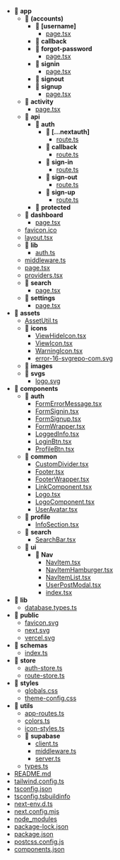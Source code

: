 - 🥑 __app__
  - 🥑 __(accounts)__
    - 🥑 __[username]__
      -  [page.tsx](app/(accounts)/[username]/page.tsx)
    - 🥑 __callback__
    - 🥑 __forgot-password__
      -  [page.tsx](app/(accounts)/forgot-password/page.tsx)
    - 🥑 __signin__
      -  [page.tsx](app/(accounts)/signin/page.tsx)
    - 🥑 __signout__
    - 🥑 __signup__
      -  [page.tsx](app/(accounts)/signup/page.tsx)
  - 🥑 __activity__
    -  [page.tsx](app/activity/page.tsx)
  - 🥑 __api__
    - 🥑 __auth__
      - 🥑 __[...nextauth]__
        -  [route.ts](app/api/auth/[...nextauth]/route.ts)
      - 🥑 __callback__
        -  [route.ts](app/api/auth/callback/route.ts)
      - 🥑 __sign-in__
        -  [route.ts](app/api/auth/sign-in/route.ts)
      - 🥑 __sign-out__
        -  [route.ts](app/api/auth/sign-out/route.ts)
      - 🥑 __sign-up__
        -  [route.ts](app/api/auth/sign-up/route.ts)
    - 🥑 __protected__
  - 🥑 __dashboard__
    -  [page.tsx](app/dashboard/page.tsx)
  -  [favicon.ico](app/favicon.ico)
  -  [layout.tsx](app/layout.tsx)
  - 🥑 __lib__
    -  [auth.ts](app/lib/auth.ts)
  -  [middleware.ts](app/middleware.ts)
  -  [page.tsx](app/page.tsx)
  -  [providers.tsx](app/providers.tsx)
  - 🥑 __search__
    -  [page.tsx](app/search/page.tsx)
  - 🥑 __settings__
    -  [page.tsx](app/settings/page.tsx)
- 🥑 __assets__
  -  [AssetUtil.ts](assets/AssetUtil.ts)
  - 🥑 __icons__
    -  [ViewHideIcon.tsx](assets/icons/ViewHideIcon.tsx)
    -  [ViewIcon.tsx](assets/icons/ViewIcon.tsx)
    -  [WarningIcon.tsx](assets/icons/WarningIcon.tsx)
    -  [error-16-svgrepo-com.svg](assets/icons/error-16-svgrepo-com.svg)
  - 🥑 __images__
  - 🥑 __svgs__
    -  [logo.svg](assets/svgs/logo.svg)
- 🥑 __components__
  - 🥑 __auth__
    -  [FormErrorMessage.tsx](components/auth/FormErrorMessage.tsx)
    -  [FormSignin.tsx](components/auth/FormSignin.tsx)
    -  [FormSignup.tsx](components/auth/FormSignup.tsx)
    -  [FormWrapper.tsx](components/auth/FormWrapper.tsx)
    -  [LoggedInfo.tsx](components/auth/LoggedInfo.tsx)
    -  [LoginBtn.tsx](components/auth/LoginBtn.tsx)
    -  [ProfileBtn.tsx](components/auth/ProfileBtn.tsx)
  - 🥑 __common__
    -  [CustomDivider.tsx](components/common/CustomDivider.tsx)
    -  [Footer.tsx](components/common/Footer.tsx)
    -  [FooterWrapper.tsx](components/common/FooterWrapper.tsx)
    -  [LinkComponent.tsx](components/common/LinkComponent.tsx)
    -  [Logo.tsx](components/common/Logo.tsx)
    -  [LogoComponent.tsx](components/common/LogoComponent.tsx)
    -  [UserAvatar.tsx](components/common/UserAvatar.tsx)
  - 🥑 __profile__
    -  [InfoSection.tsx](components/profile/InfoSection.tsx)
  - 🥑 __search__
    -  [SearchBar.tsx](components/search/SearchBar.tsx)
  - 🥑 __ui__
    - 🥑 __Nav__
      -  [NavItem.tsx](components/ui/Nav/NavItem.tsx)
      -  [NavItemHamburger.tsx](components/ui/Nav/NavItemHamburger.tsx)
      -  [NavItemList.tsx](components/ui/Nav/NavItemList.tsx)
      -  [UserPostModal.tsx](components/ui/Nav/UserPostModal.tsx)
      -  [index.tsx](components/ui/Nav/index.tsx)
- 🥑 __lib__
  -  [database.types.ts](lib/database.types.ts)
- 🥑 __public__
  -  [favicon.svg](public/favicon.svg)
  -  [next.svg](public/next.svg)
  -  [vercel.svg](public/vercel.svg)
- 🥑 __schemas__
  -  [index.ts](schemas/index.ts)
- 🥑 __store__
  -  [auth-store.ts](store/auth-store.ts)
  -  [route-store.ts](store/route-store.ts)
- 🥑 __styles__
  -  [globals.css](styles/globals.css)
  -  [theme-config.css](styles/theme-config.css)
- 🥑 __utils__
  -  [app-routes.ts](utils/app-routes.ts)
  -  [colors.ts](utils/colors.ts)
  -  [icon-styles.ts](utils/icon-styles.ts)
  - 🥑 __supabase__
    -  [client.ts](utils/supabase/client.ts)
    -  [middleware.ts](utils/supabase/middleware.ts)
    -  [server.ts](utils/supabase/server.ts)
  -  [types.ts](utils/types.ts)
-  [README.md](README.md)
-  [tailwind.config.ts](tailwind.config.ts)
-  [tsconfig.json](tsconfig.json)
-  [tsconfig.tsbuildinfo](tsconfig.tsbuildinfo)
-  [next-env.d.ts](next-env.d.ts)
-  [next.config.mjs](next.config.mjs)
-  [node_modules](node_modules)
-  [package-lock.json](package-lock.json)
-  [package.json](package.json)
-  [postcss.config.js](postcss.config.js)
-  [components.json](components.json)
